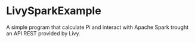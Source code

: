 # LivySparkExample
A simple program that calculate Pi and interact with Apache Spark trought an API REST provided by Livy.
